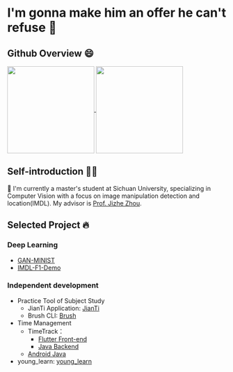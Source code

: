 # I'm gonna make him an offer he can't refuse 👋

## Github Overview 😄

<a href="https://github.com/anuraghazra/github-readme-stats">
  <img height=200 align="center" src="https://github-readme-stats.vercel.app/api?username=Kelfvin"/>
</a>
<a href="https://github.com/anuraghazra/convoychat">
  <img height=200 align="center" src="https://github-readme-stats.vercel.app/api/top-langs?username=Kelfvin&layout=compact&langs_count=8&card_width=320" />
</a>

## Self-introduction 👨‍🎓

🌱 I'm currently a master's student at Sichuan University, specializing in Computer Vision with a focus on image manipulation detection and location(IMDL). My advisor is [Prof. Jizhe Zhou](https://knightzjz.github.io/).

## Selected Project 🔥

### Deep Learning

- [GAN-MINIST](https://github.com/Kelfvin/GAN-MINIST)
- [IMDL-F1-Demo](https://github.com/Kelfvin/Forgery-F1-Demo?tab=readme-ov-file)

### Independent development

- Practice Tool of Subject Study
  - JianTi Application: [JianTi](https://github.com/Kelfvin/JianTi)
  - Brush CLI: [Brush](https://github.com/Kelfvin/Brush)
- Time Management
  - TimeTrack：
    - [Flutter Front-end](https://github.com/Kelfvin/Time-Tracker)
    - [Java Backend](https://github.com/Kelfvin/time_tracker_server)
  - [Android Java](https://github.com/Kelfvin/Time_Tracker_Native)
- young_learn: [young_learn](https://github.com/Kelfvin/young_learn)
